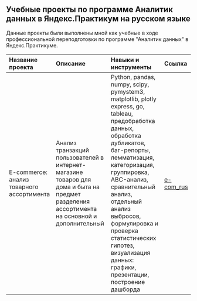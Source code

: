 ## Учебные проекты по программе Аналитик данных в Яндекс.Практикум на русском языке  
Данные проекты были выполнены мной как учебные в ходе профессиональной переподготовки по программе "Аналитик данных" в Яндекс.Практикуме.


| Название проекта | Описание | Навыки и инструменты | Ссылка |
| :--------------- | :-------------------- | :------------------- | :----- |
| E-commerce: анализ товарного ассортимента | Анализ транзакций пользователей в интернет-магазине товаров для дома и быта на предмет разделения ассортимента на основной и дополнительный | Python, pandas, numpy, scipy, pymystem3, matplotlib, plotly express, go, tableau, предобработка данных, обработка дубликатов, баг-репорты, лемматизация, категоризация, группировка, ABC-анализ, сравнительный анализ, отдельный анализ выбросов, формулировка и проверка статистических гипотез, визуализация данных: графики, презентации, построение дашборда | [e-com_rus](https://github.com/Emiranunuka/Yandex_Practicum_Data_Analyst_Training_Projects_Russian/tree/main/e-com_rus)|
